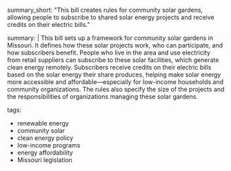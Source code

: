 summary_short: "This bill creates rules for community solar gardens, allowing people to subscribe to shared solar energy projects and receive credits on their electric bills."

summary: |
  This bill sets up a framework for community solar gardens in Missouri. It defines how these solar projects work, who can participate, and how subscribers benefit. People who live in the area and use electricity from retail suppliers can subscribe to these solar facilities, which generate clean energy remotely. Subscribers receive credits on their electric bills based on the solar energy their share produces, helping make solar energy more accessible and affordable—especially for low-income households and community organizations. The rules also specify the size of the projects and the responsibilities of organizations managing these solar gardens.

tags:
  - renewable energy
  - community solar
  - clean energy policy
  - low-income programs
  - energy affordability
  - Missouri legislation
